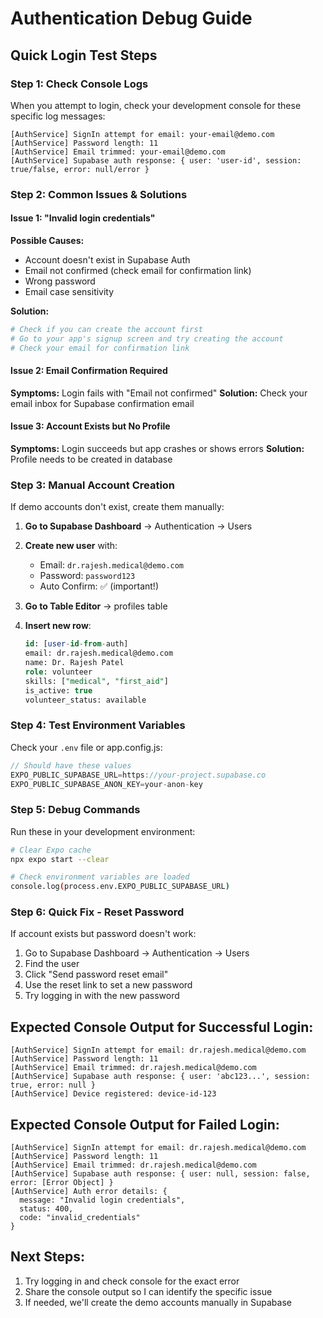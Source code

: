 # Authentication Debug Guide

## Quick Login Test Steps

### Step 1: Check Console Logs
When you attempt to login, check your development console for these specific log messages:

```
[AuthService] SignIn attempt for email: your-email@demo.com
[AuthService] Password length: 11
[AuthService] Email trimmed: your-email@demo.com
[AuthService] Supabase auth response: { user: 'user-id', session: true/false, error: null/error }
```

### Step 2: Common Issues & Solutions

#### Issue 1: "Invalid login credentials"
**Possible Causes:**
- Account doesn't exist in Supabase Auth
- Email not confirmed (check email for confirmation link)
- Wrong password
- Email case sensitivity

**Solution:**
```bash
# Check if you can create the account first
# Go to your app's signup screen and try creating the account
# Check your email for confirmation link
```

#### Issue 2: Email Confirmation Required
**Symptoms:** Login fails with "Email not confirmed"
**Solution:** Check your email inbox for Supabase confirmation email

#### Issue 3: Account Exists but No Profile
**Symptoms:** Login succeeds but app crashes or shows errors
**Solution:** Profile needs to be created in database

### Step 3: Manual Account Creation

If demo accounts don't exist, create them manually:

1. **Go to Supabase Dashboard** → Authentication → Users
2. **Create new user** with:
   - Email: `dr.rajesh.medical@demo.com`
   - Password: `password123`
   - Auto Confirm: ✅ (important!)

3. **Go to Table Editor** → profiles table
4. **Insert new row**:
   ```sql
   id: [user-id-from-auth]
   email: dr.rajesh.medical@demo.com
   name: Dr. Rajesh Patel
   role: volunteer
   skills: ["medical", "first_aid"]
   is_active: true
   volunteer_status: available
   ```

### Step 4: Test Environment Variables

Check your `.env` file or app.config.js:

```javascript
// Should have these values
EXPO_PUBLIC_SUPABASE_URL=https://your-project.supabase.co
EXPO_PUBLIC_SUPABASE_ANON_KEY=your-anon-key
```

### Step 5: Debug Commands

Run these in your development environment:

```bash
# Clear Expo cache
npx expo start --clear

# Check environment variables are loaded
console.log(process.env.EXPO_PUBLIC_SUPABASE_URL)
```

### Step 6: Quick Fix - Reset Password

If account exists but password doesn't work:

1. Go to Supabase Dashboard → Authentication → Users
2. Find the user
3. Click "Send password reset email"
4. Use the reset link to set a new password
5. Try logging in with the new password

## Expected Console Output for Successful Login:

```
[AuthService] SignIn attempt for email: dr.rajesh.medical@demo.com
[AuthService] Password length: 11
[AuthService] Email trimmed: dr.rajesh.medical@demo.com
[AuthService] Supabase auth response: { user: 'abc123...', session: true, error: null }
[AuthService] Device registered: device-id-123
```

## Expected Console Output for Failed Login:

```
[AuthService] SignIn attempt for email: dr.rajesh.medical@demo.com
[AuthService] Password length: 11
[AuthService] Email trimmed: dr.rajesh.medical@demo.com
[AuthService] Supabase auth response: { user: null, session: false, error: [Error Object] }
[AuthService] Auth error details: {
  message: "Invalid login credentials",
  status: 400,
  code: "invalid_credentials"
}
```

## Next Steps:

1. Try logging in and check console for the exact error
2. Share the console output so I can identify the specific issue
3. If needed, we'll create the demo accounts manually in Supabase

